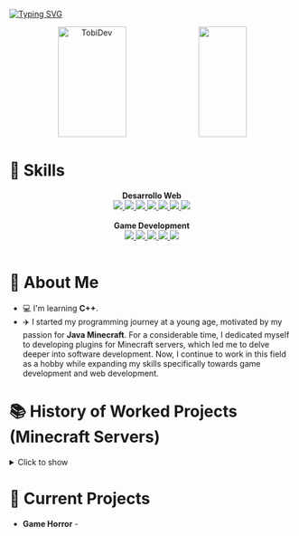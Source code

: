 [![Typing SVG](https://readme-typing-svg.demolab.com?font=Fira+Code&pause=1000&color=4CAF50&center=true&width=435&lines=Hello%2C+my+name+is+NosiDev;I%C2%B4m+17+years+old;I%C2%B4m+a+Game+Developer;I%C2%B4m+a+Web+Developer)](https://git.io/typing-svg)

<div align="center">
  <img width="49%" height="195px" src="https://github-readme-stats.vercel.app/api?username=nosidev&show_icons=true&count_private=true&hide_border=true&title_color=4CAF50&icon_color=00bfbf&text_color=4CAF50&bg_color=0d1117" alt="TobiDev"/>
  <img width="41%" height="195px" src="https://github-readme-stats.vercel.app/api/top-langs/?username=nosidev&layout=compact&hide_border=true&title_color=4CAF50&text_color=4CAF50&bg_color=0d1117"/>
</div>

# 🌟 Skills
<div style="display: flex; flex-direction: column; align-items: center;">
  <strong>Desarrollo Web</strong>
  <div>
    <a href="https://skillicons.dev">
      <img src="https://skillicons.dev/icons?i=css"/>
      <img src="https://skillicons.dev/icons?i=js"/>
      <img src="https://skillicons.dev/icons?i=html"/>
      <img src="https://skillicons.dev/icons?i=tailwind"/>
      <img src="https://skillicons.dev/icons?i=react"/>
      <img src="https://skillicons.dev/icons?i=java"/>
      <img src="https://skillicons.dev/icons?i=astro"/>
    </a>
  </div>
  <br />
  <strong>Game Development</strong>
  <div>
    <a href="https://skillicons.dev">
      <img src="https://skillicons.dev/icons?i=godot" />
      <img src="https://skillicons.dev/icons?i=unity" />
      <img src="https://skillicons.dev/icons?i=unrealengine" />
      <img src="https://skillicons.dev/icons?i=blender" />
      <img src="https://skillicons.dev/icons?i=cpp"/>
      <!--<img src="https://skillicons.dev/icons?i=cs"/>-->
    </a>
  </div>
</div>

<br />

# 🤵 About Me
- 💻 I'm learning **C++**.
- ✈️ I started my programming journey at a young age, motivated by my passion for **Java Minecraft**. For a considerable time, I dedicated myself to developing plugins for Minecraft servers, which led me to delve deeper into software development. Now, I continue to work in this field as a hobby while expanding my skills specifically towards game development and web development.

# 📚 History of Worked Projects (Minecraft Servers)
<details>
   <summary>Click to show</summary>
   <ul>
     <li>⚔ Olympus Network - A Minecraft PvP Network based on HCF (Developer)</li>
     <li>⚔ DixPvP Network - A Minecraft PvP Network based on HCF (Developer)</li>
     <li>⚔ CentryHCF Network - A Minecraft PvP Network based on HCF (Developer)</li>
     <li>⚔ MininMC Network - A Minecraft PvP Network based on HCF (Developer)</li>
     <li>⚔ LivePvP Network - A Minecraft PvP Network based on HCF (Developer)</li>
     <li>⚔ ZenithMC Network - A Minecraft PvP Network based on HCF (Developer)</li>
     <li>⚔ InfernalMC Network - A Minecraft PvP Network based on HCF (Developer/Owner)</li>
     <li>⚔ SharkMC Network - A Minecraft PvP Network based on HCF & PvP Community (Developer)</li>
     <li>⚔ MoonWolf Network - A Minecraft PvP Network based on HCF (Developer)</li>
     <li>⚔ WaveHCF Network - A Minecraft PvP Network based on HCF (Developer)</li>
     <li>⚔ EvilMC Network - A Minecraft PvP Network based on HCF (Developer)</li>
     <li>⚔ AtlasMC Network - A Minecraft PvP And MineGames Network (Developer)</li>
   </ul>
</details>

# 🥂 Current Projects
- **Game Horror** - 
